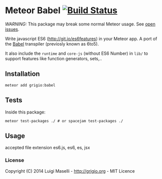 # Meteor Babel [![Build Status](https://travis-ci.org/grigio/meteor-babel.svg?branch=master)](https://travis-ci.org/grigio/meteor-babel)

*WARNING:* This package may break some normal Meteor usage. See [open issues](https://github.com/grigio/meteor-babel/issues?q=is%3Aopen).

Write javascript ES6 (http://git.io/es6features) in your Meteor app. A port of the [Babel](https://babeljs.io) transpiler (previosly known as 6to5).

It also include the `runtime` and `core-js` (without ES6 Number) in `lib/` to support features like function generators, sets,..
 
## Installation
 
```
meteor add grigio:babel
```

## Tests

Inside this package:

```
meteor test-packages ./ # or spacejam test-packages ./
```

## Usage
 
accepted file extension es6.js, es6, es, jsx

### License

Copyright (C) 2014 Luigi Maselli - http://grigio.org - MIT Licence
